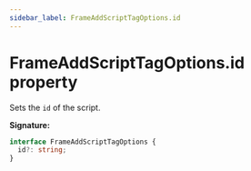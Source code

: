 ```yaml
---
sidebar_label: FrameAddScriptTagOptions.id
---
```


# FrameAddScriptTagOptions.id property

Sets the `id` of the script.

**Signature:**

```typescript
interface FrameAddScriptTagOptions {
  id?: string;
}
```
